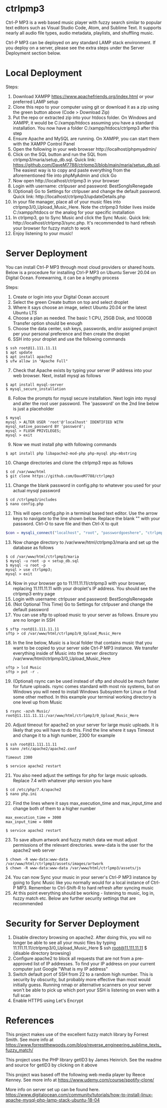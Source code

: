 # ctrlpmp3
 
Ctrl-P MP3 is a web based music player with fuzzy search similar to popular text editors such as Visual Studio Code, Atom, and Sublime Text. It supports nearly all audio file types, audio metadata, playlists, and shuffling music. 

Ctrl-P MP3 can be deployed on any standard LAMP stack environment. If you deploy on a server, please see the extra steps under the Server Deployment section below.

# Local Deployment

Steps:
1. Download XAMPP https://www.apachefriends.org/index.html or your preferred LAMP setup
2. Clone this repo to your computer using git or download it as a zip using the green button above (Code > Download Zip)
3. Put the repo or extracted zip into your htdocs folder. On Windows and XAMPP, it would be C:/xampp/htdocs assuming you have a standard installation. You now have a folder C:/xampp/htdocs/ctrlpmp3 after this step
4. Ensure Apache and MySQL are running. On XAMPP, you can start them with the XAMPP Control Panel
5. Open the following in your web browser http://localhost/phpmyadmin/
6. Click on the SQL button and run the SQL from ctrlpmp3/maria/setup_db.sql. Quick link: https://github.com/DaveM7788/ctrlpmp3/blob/main/maria/setup_db.sql. The easiest way is to copy and paste everything from the aforementioned file into phpMyAdmin and click Go
7. Now open http://localhost/ctrlpmp3 in your browser
8. Login with username: ctrlpuser and password: BestSongIsRenegade
9. (Optional) Go to Settings for ctrlpuser and change the default password. Quick link: http://localhost/ctrlpmp3/updateDetails.php
10. In your file manager, place all of your music files into ctrlpmp3/0_Upload_Music_Here. Note the ctrlpmp3 folder lives inside C:/xampp/htdocs or the analog for your specific installation
11. In ctrlpmp3, go to Sync Music and click the Sync Music. Quick link: http://localhost/ctrlpmp3/sync.php. It's recommended to hard refresh your browser for fuzzy match to work
12. Enjoy listening to your music!

# Server Deployment
You can install Ctrl-P MP3 through most cloud providers or shared hosts. Below is a procedure for installing Ctrl-P MP3 on Ubuntu Server 20.04 on Digital Ocean. Forewarning, it can be a lengthy process

Steps:
1. Create or login into your Digital Ocean account
2. Select the green Create button on top and select droplet
3. Where it says choose an image, select Ubuntu 20.04 or the latest Ubuntu LTS
4. Choose a plan as needed. The basic 1 CPU, 25GB Disk, and 1000GB Transfer option should be enough
5. Choose the data center, ssh keys, passwords, and/or assigned project per your personal preference and then create the droplet
6. SSH into your droplet and use the following commands
```
$ ssh root@11.111.11.11
$ apt update
$ apt install apache2
$ ufw allow in "Apache Full"
```
7. Check that Apache exists by typing your server IP address into your web browser. Next, install mysql as follows
```
$ apt install mysql-server
$ mysql_secure_installation
```
8. Follow the prompts for mysql secure installation. Next login into mysql and alter the root user password. The 'password' on the 2nd line below is just a placeholder
```
$ mysql
mysql > ALTER USER 'root'@'localhost' IDENTIFIED WITH mysql_native_password BY 'password';
mysql > FLUSH PRIVILEGES;
mysql > exit
```
9. Now we must install php with following commands
```
$ apt install php libapache2-mod-php php-mysql php-mbstring
```
10. Change directories and clone the ctrlpmp3 repo as follows
```
$ cd /var/www/html
$ git clone https://github.com/DaveM7788/ctrlpmp3
```
11. Change the blank password in config.php to whatever you used for your actual mysql password
```
$ cd /ctrlpmp3/includes
$ nano config.php
```
12. This will open config.php in a terminal based text editor. Use the arrow keys to navigate to the line shown below. Replace the blank "" with your password. Ctrl-O to save file and then Ctrl-X to quit
```php
$con = mysqli_connect("localhost", "root", "passwordgoeshere", "ctrlpmp3");
```
13. Now change directory to /var/www/html/ctrlpmp3/maria and set up the database as follows
```
$ cd /var/www/html/ctrlpmp3/maria
$ mysql -u root -p < setup_db.sql
$ mysql -u root -p
mysql > use ctrlpmp3;
mysql > exit
```
14. Now in your browser go to 11.111.11.11/ctrlpmp3 with your browser, replacing 11.111.11.11 with your droplet's IP address. You should see the ctrlpmp3 entry page
15. Login with username: ctrlpuser and password: BestSongIsRenegade
16. (Not Optional This Time) Go to Settings for ctrlpuser and change the default password
17. You can use sftp to upload music to your server as follows. Ensure you are no longer in SSH
```
$ sftp root@11.111.11.11
sftp > cd /var/www/html/ctrlpmp3/0_Upload_Music_Here
```
18. In the line below, Music is a local folder that contains music that you want to be copied to your server side Ctrl-P MP3 instance. We transfer everything inside of Music into the server directory /var/www/html/ctrlpmp3/0_Upload_Music_Here
```
sftp > lcd Music
sftp > put -r .
```
19. (Optional) rsync can be used instead of sftp and should be much faster for future uploads. rsync comes standard with most nix systems, but on Windows you will need to install Windows Subsystem for Linux or find some other method. In this example your terminal working directory is one level up from Music
```
$ rsync -azvh Music/ root@11.111.11.11:/var/www/html/ctrlpmp3/0_Upload_Music_Here
```
20. Adjust timeout for apache2 on your server for large music uploads. It is likely that you will have to do this. Find the line where it says Timeout and change it to a high number, 2300 for example
```
$ ssh root@11.111.11.11 
$ nano /etc/apache2/apache2.conf
```
```
Timeout 2300
```
```
$ service apache2 restart
```
21. You also need adjust the settings for php for large music uploads. Replace 7.4 with whatever php version you have
```
$ cd /etc/php/7.4/apache2
$ nano php.ini
```
22. Find the lines where it says max_execution_time and max_input_time and change both of them to a higher number
```
max_execution_time = 3000
max_input_time = 6000
```
```
$ service apache2 restart
```
23. To save album artwork and fuzzy match data we must adjust permissions of the relevant directories. www-data is the user for the apache2 web server
```
$ chown -R www-data:www-data /var/www/html/ctrlpmp3/assets/images/artwork
$ chown -R www-data:www-data /var/www/html/ctrlpmp3/assets/js
```
24. You can now Sync your music in your server's Ctrl-P MP3 instance by going to Sync Music like you normally would for a local instance of Ctrl-P MP3. Remember to Ctrl-Shift-R to hard refresh after syncing music
25. At this point everything should be working - listening to music, log in, fuzzy match etc. Below are further security settings that are recommended

# Security for Server Deployment
1. Disable directory browsing on apache2. After doing this, you will no longer be able to see all your music files by typing 11.111.11.11/ctrlpmp3/0_Upload_Music_Here
$ ssh root@11.111.11.11
$ {disable directory browsing}
2. Configure apache2 to block all requests that are not from a pre-approved list of IP addresses. To find your IP address on your current computer just Google "What is my IP address"
3. Switch default port of SSH from 22 to a random high number. This is security by obscurity, but probably more effective than most would initially guess. Running nmap or alternative scanners on your server won't be able to pick up which port your SSH is listening on even with a full scan
4. Enable HTTPS using Let's Encrypt 

# References
This project makes use of the excellent fuzzy match library by Forrest Smith. See more info at https://www.forrestthewoods.com/blog/reverse_engineering_sublime_texts_fuzzy_match/

This project uses the PHP library getID3 by James Heinrich. See the readme and source for getID3 by clicking on it above

This project was based off the following web media player by Reece Kenney. See more info at https://www.udemy.com/course/spotify-clone/

More info on server set up can be found here. https://www.digitalocean.com/community/tutorials/how-to-install-linux-apache-mysql-php-lamp-stack-ubuntu-18-04